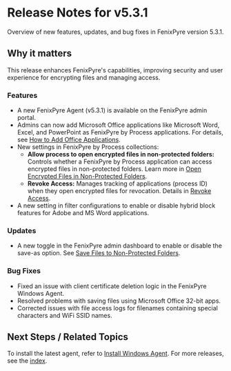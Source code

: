 # Release Notes for v5.3.1

Overview of new features, updates, and bug fixes in FenixPyre version 5.3.1.


## Why it matters
This release enhances FenixPyre's capabilities, improving security and user experience for encrypting files and managing access.

### Features

- A new FenixPyre Agent (v5.3.1) is available on the FenixPyre admin portal.
- Admins can now add Microsoft Office applications like Microsoft Word, Excel, and PowerPoint as FenixPyre by Process applications. For details, see [How to Add Office Applications](/04-admin-guide/add-office-applications).
- New settings in FenixPyre by Process collections:
  - **Allow process to open encrypted files in non-protected folders:** Controls whether a FenixPyre by Process application can access encrypted files in non-protected folders. Learn more in [Open Encrypted Files in Non-Protected Folders](/05-user-guide/open-encrypted-files).
  - **Revoke Access:** Manages tracking of applications (process ID) when they open encrypted files for revocation. Details in [Revoke Access](/04-admin-guide/revoke-access).
- A new setting in filter configurations to enable or disable hybrid block features for Adobe and MS Word applications.

### Updates

- A new toggle in the FenixPyre admin dashboard to enable or disable the save-as option. See [Save Files to Non-Protected Folders](/05-user-guide/save-files).

### Bug Fixes

- Fixed an issue with client certificate deletion logic in the FenixPyre Windows Agent.
- Resolved problems with saving files using Microsoft Office 32-bit apps.
- Corrected issues with file access logs for filenames containing special characters and WiFi SSID names.

## Next Steps / Related Topics
To install the latest agent, refer to [Install Windows Agent](/03-setup-&-installation/install-windows-agent). For more releases, see the [index](/10-release-notes/index).
